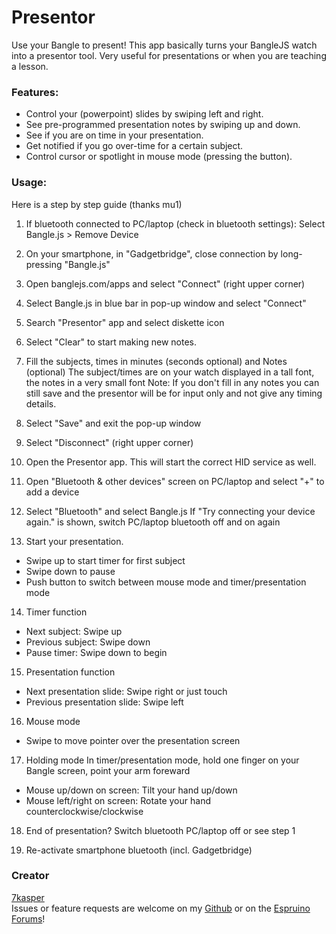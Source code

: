 # Presentor
Use your Bangle to present!
This app basically turns your BangleJS watch into a presentor tool.
Very useful for presentations or when you are teaching a lesson.

### Features:
+ Control your (powerpoint) slides by swiping left and right.
+ See pre-programmed presentation notes by swiping up and down.
+ See if you are on time in your presentation.
+ Get notified if you go over-time for a certain subject.
+ Control cursor or spotlight in mouse mode (pressing the button).

### Usage:
Here is a step by step guide (thanks mu1)
1. If bluetooth connected to PC/laptop (check in bluetooth settings):
Select Bangle.js > Remove Device

2. On your smartphone, in "Gadgetbridge", close connection by long-pressing "Bangle.js"

3. Open banglejs.com/apps and select "Connect" (right upper corner)

4. Select Bangle.js in blue bar in pop-up window and select "Connect"

5. Search "Presentor" app and select diskette icon

6. Select "Clear" to start making new notes.

7. Fill the subjects, times in minutes (seconds optional) and Notes (optional)
The subject/times are on your watch displayed in a tall font, the notes in a very small font
Note: If you don't fill in any notes you can still save and the presentor will be for input only and not give any timing details.

8. Select "Save" and exit the pop-up window

9. Select "Disconnect" (right upper corner)

10. Open the Presentor app. This will start the correct HID service as well.

11. Open "Bluetooth & other devices" screen on PC/laptop and select "+" to add a device

12. Select "Bluetooth" and select Bangle.js
If "Try connecting your device again." is shown, switch PC/laptop bluetooth off and on again

13. Start your presentation.
 - Swipe up to start timer for first subject
 - Swipe down to pause
 - Push button to switch between mouse mode and timer/presentation mode

14. Timer function
 - Next subject: Swipe up
 - Previous subject: Swipe down
 - Pause timer: Swipe down to begin

15. Presentation function
 - Next presentation slide: Swipe right or just touch
 - Previous presentation slide: Swipe left

16. Mouse mode
 - Swipe to move pointer over the presentation screen

17. Holding mode
In timer/presentation mode, hold one finger on your Bangle screen, point your arm foreward
 - Mouse up/down on screen: Tilt your hand up/down
 - Mouse left/right on screen: Rotate your hand counterclockwise/clockwise

18. End of presentation?
Switch bluetooth PC/laptop off or see step 1

19. Re-activate smartphone bluetooth (incl. Gadgetbridge)

### Creator
[7kasper](https://github.com/7kasper)  
Issues or feature requests are welcome on my [Github](https://github.com/7kasper/BangleApps) or on the [Espruino Forums](https://forum.espruino.com/conversations/371443/)!